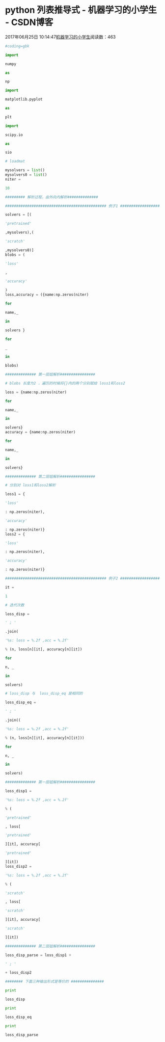 
# python 列表推导式 - 机器学习的小学生 - CSDN博客


2017年06月25日 10:14:47[机器学习的小学生](https://me.csdn.net/xuluhui123)阅读数：463



```python
#coding=gbk
```
```python
import
```
```python
numpy
```
```python
as
```
```python
np
```
```python
import
```
```python
matplotlib.pyplot
```
```python
as
```
```python
plt
```
```python
import
```
```python
scipy.io
```
```python
as
```
```python
sio
```
```python
# loadmat
```
```python
mysolvers = list()
mysolvers0 = list()
niter =
```
```python
10
```
```python
######### 解析过程，由外向内解析##############
```
```python
############################################## 例子1 ######################################
```
```python
solvers = [(
```
```python
'pretrained'
```
```python
,mysolvers),(
```
```python
'scratch'
```
```python
,mysolvers0)]
blobs = (
```
```python
'loss'
```
```python
,
```
```python
'accuracy'
```
```python
)
loss,accuracy = ({name:np.zeros(niter)
```
```python
for
```
```python
name,_
```
```python
in
```
```python
solvers }
```
```python
for
```
```python
_
```
```python
in
```
```python
blobs)
```
```python
############## 第一层姐解析################
```
```python
# blobs 长度为2 ，遍历的时候将{}内的两个分别赋给 loss1和loss2
```
```python
loss = {name:np.zeros(niter)
```
```python
for
```
```python
name,_
```
```python
in
```
```python
solvers}
accuracy = {name:np.zeros(niter)
```
```python
for
```
```python
name,_
```
```python
in
```
```python
solvers}
```
```python
############## 第二层姐解析################
```
```python
# 分别对 loss1和loss2解析
```
```python
loss1 = {
```
```python
'loss'
```
```python
: np.zeros(niter),
```
```python
'accuracy'
```
```python
: np.zeros(niter)}
loss2 = {
```
```python
'loss'
```
```python
: np.zeros(niter),
```
```python
'accuracy'
```
```python
: np.zeros(niter)}
```
```python
############################################## 例子2 ######################################
```
```python
it =
```
```python
1
```
```python
# 迭代次数
```
```python
loss_disp =
```
```python
' ; '
```
```python
.join(
```
```python
'%s: loss = %.2f ,acc = %.2f'
```
```python
% (n, loss[n][it], accuracy[n][it])
```
```python
for
```
```python
n, _
```
```python
in
```
```python
solvers)
```
```python
# loss_disp 与  loss_disp_eq 是相同的
```
```python
loss_disp_eq =
```
```python
' ; '
```
```python
.join((
```
```python
'%s: loss = %.2f ,acc = %.2f'
```
```python
% (n, loss[n][it], accuracy[n][it]))
```
```python
for
```
```python
n, _
```
```python
in
```
```python
solvers)
```
```python
############## 第一层姐解析################
```
```python
loss_disp1 =
```
```python
'%s: loss = %.2f ,acc = %.2f'
```
```python
% (
```
```python
'pretrained'
```
```python
, loss[
```
```python
'pretrained'
```
```python
][it], accuracy[
```
```python
'pretrained'
```
```python
][it])
loss_disp2 =
```
```python
'%s: loss = %.2f ,acc = %.2f'
```
```python
% (
```
```python
'scratch'
```
```python
, loss[
```
```python
'scratch'
```
```python
][it], accuracy[
```
```python
'scratch'
```
```python
][it])
```
```python
############## 第二层姐解析################
```
```python
loss_disp_parse = loss_disp1 +
```
```python
' ; '
```
```python
+ loss_disp2
```
```python
######## 下面三种输出形式是等价的 ###############
```
```python
print
```
```python
loss_disp
```
```python
print
```
```python
loss_disp_eq
```
```python
print
```
```python
loss_disp_parse
```

